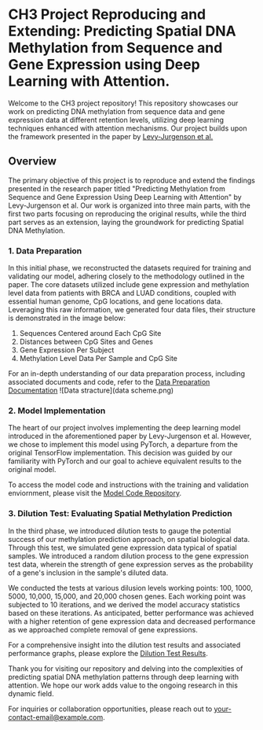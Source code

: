 # CH3 Project Reproducing and Extending: Predicting Spatial DNA Methylation from Sequence and Gene Expression using Deep Learning with Attention.

Welcome to the CH3 project repository! This repository showcases our work on predicting DNA methylation from sequence data and gene expression data at different retention levels, utilizing deep learning techniques enhanced with attention mechanisms. Our project builds upon the framework presented in the paper by [Levy-Jurgenson et al.](https://link.springer.com/chapter/10.1007/978-3-030-18174-1_13)

## Overview

The primary objective of this project is to reproduce and extend the findings presented in the research paper titled "Predicting Methylation from Sequence and Gene Expression Using Deep Learning with Attention" by Levy-Jurgenson et al. Our work is organized into three main parts, with the first two parts focusing on reproducing the original results, while the third part serves as an extension, laying the groundwork for predicting Spatial DNA Methylation.

### 1. Data Preparation
In this initial phase, we reconstructed the datasets required for training and validating our model, adhering closely to the methodology outlined in the paper. The core datasets utilized include gene expression and methylation level data from patients with BRCA and LUAD conditions, coupled with essential human genome, CpG locations, and gene locations data.
Leveraging this raw information, we generated four data files, their structure is demonstrated in the image below: 

1. Sequences Centered around Each CpG Site
2. Distances between CpG Sites and Genes
3. Gene Expression Per Subject
4. Methylation Level Data Per Sample and CpG Site

For an in-depth understanding of our data preparation process, including associated documents and code, refer to the  [Data Preparation Documentation](https://docs.google.com/document/d/1mcqvdV8dOxaLs3zar7T54yrKlKJttkI3Kr0jiwrF3Cs/edit?usp=sharing)
![Data stracture](data scheme.png)

### 2. Model Implementation

The heart of our project involves implementing the deep learning model introduced in the aforementioned paper by Levy-Jurgenson et al. However, we chose to implement this model using PyTorch, a departure from the original TensorFlow implementation. This decision was guided by our familiarity with PyTorch and our goal to achieve equivalent results to the original model.

To access the model code and instructions with the training and validation enviornment, please visit the [Model Code Repository](link-to-model-code).

### 3. Dilution Test: Evaluating Spatial Methylation Prediction

In the third phase, we introduced dilution tests to gauge the potential success of our methylation prediction approach, on spatial biological data. Through this test, we simulated gene expression data typical of spatial samples. We introduced a random dilution process to the gene expression test data, wherein the strength of gene expression serves as the probability of a gene's inclusion in the sample's diluted data.

We conducted the tests at various dilusion levels working points: 100, 1000, 5000, 10,000, 15,000, and 20,000 chosen genes. Each working point was subjected to 10 iterations, and we derived the model accuracy statistics based on these iterations. As anticipated, better performance was achieved with a higher retention of gene expression data and decreased performance as we approached complete removal of gene expressions.

For a comprehensive insight into the dilution test results and associated performance graphs, please explore the [Dilution Test Results](https://github.com/agotliber/CH3_project/blob/main/Dilution_experiement_ch3.pdf).

Thank you for visiting our repository and delving into the complexities of predicting spatial DNA methylation patterns through deep learning with attention. We hope our work adds value to the ongoing research in this dynamic field.

For inquiries or collaboration opportunities, please reach out to [your-contact-email@example.com](mailto:your-contact-email@example.com).
